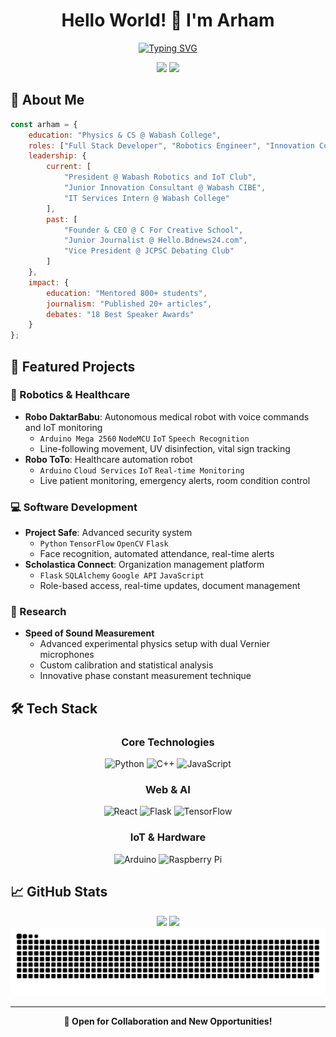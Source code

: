 <div align="center">
  
  # Hello World! 👋 I'm Arham
  
  [![Typing SVG](https://readme-typing-svg.demolab.com?font=Fira+Code&pause=1000&color=2196F3&center=true&vCenter=true&width=435&lines=Full+Stack+Developer;Robotics+Engineer;Innovation+Consultant;Journalist;Educational+Leader)](https://git.io/typing-svg)
  
  <p>
    <a href="mailto:marham27@wabash.edu"><img src="https://img.shields.io/badge/Email-D14836?style=for-the-badge&logo=gmail&logoColor=white" /></a>
    <a href="https://www.linkedin.com/in/shahrierislamarham"><img src="https://img.shields.io/badge/LinkedIn-0077B5?style=for-the-badge&logo=linkedin&logoColor=white" /></a>
  </p>
</div>

## 💫 About Me
```javascript
const arham = {
    education: "Physics & CS @ Wabash College",
    roles: ["Full Stack Developer", "Robotics Engineer", "Innovation Consultant"],
    leadership: {
        current: [
            "President @ Wabash Robotics and IoT Club",
            "Junior Innovation Consultant @ Wabash CIBE",
            "IT Services Intern @ Wabash College"
        ],
        past: [
            "Founder & CEO @ C For Creative School",
            "Junior Journalist @ Hello.Bdnews24.com",
            "Vice President @ JCPSC Debating Club"
        ]
    },
    impact: {
        education: "Mentored 800+ students",
        journalism: "Published 20+ articles",
        debates: "18 Best Speaker Awards"
    }
};
```

## 🚀 Featured Projects

### 🤖 Robotics & Healthcare
- **Robo DaktarBabu**: Autonomous medical robot with voice commands and IoT monitoring
  - `Arduino Mega 2560` `NodeMCU` `IoT` `Speech Recognition`
  - Line-following movement, UV disinfection, vital sign tracking
- **Robo ToTo**: Healthcare automation robot
  - `Arduino` `Cloud Services` `IoT` `Real-time Monitoring`
  - Live patient monitoring, emergency alerts, room condition control

### 💻 Software Development
- **Project Safe**: Advanced security system
  - `Python` `TensorFlow` `OpenCV` `Flask`
  - Face recognition, automated attendance, real-time alerts
- **Scholastica Connect**: Organization management platform
  - `Flask` `SQLAlchemy` `Google API` `JavaScript`
  - Role-based access, real-time updates, document management

### 🔬 Research
- **Speed of Sound Measurement**
  - Advanced experimental physics setup with dual Vernier microphones
  - Custom calibration and statistical analysis
  - Innovative phase constant measurement technique

## 🛠️ Tech Stack

<div align="center">

### Core Technologies
![Python](https://img.shields.io/badge/Python-14354C?style=for-the-badge&logo=python&logoColor=white)
![C++](https://img.shields.io/badge/C%2B%2B-00599C?style=for-the-badge&logo=c%2B%2B&logoColor=white)
![JavaScript](https://img.shields.io/badge/JavaScript-F7DF1E?style=for-the-badge&logo=javascript&logoColor=black)

### Web & AI
![React](https://img.shields.io/badge/React-20232A?style=for-the-badge&logo=react&logoColor=61DAFB)
![Flask](https://img.shields.io/badge/Flask-000000?style=for-the-badge&logo=flask&logoColor=white)
![TensorFlow](https://img.shields.io/badge/TensorFlow-FF6F00?style=for-the-badge&logo=tensorflow&logoColor=white)

### IoT & Hardware
![Arduino](https://img.shields.io/badge/Arduino-00979D?style=for-the-badge&logo=Arduino&logoColor=white)
![Raspberry Pi](https://img.shields.io/badge/Raspberry%20Pi-C51A4A?style=for-the-badge&logo=Raspberry-pi&logoColor=white)

</div>

## 📈 GitHub Stats

<div align="center">
  <img src="https://github-readme-stats.vercel.app/api?username=arham766&show_icons=true&theme=react&hide_border=true"/>
  <img src="https://github-readme-streak-stats.herokuapp.com/?user=arham766&theme=react&hide_border=true"/>
</div>

<div align="center">
  <img src="https://raw.githubusercontent.com/platane/snk/output/github-contribution-grid-snake-dark.svg" alt="Snake animation"/>
</div>

---
<div align="center">
  <b>🚀 Open for Collaboration and New Opportunities!</b>
</div>
